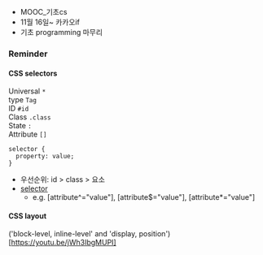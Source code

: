 - MOOC_기초cs
- 11월 16일~ 카카오if
- 기초 programming 마무리

### Reminder
#### CSS selectors   
Universal ```*```   
type ```Tag```    
ID ```#id```    
Class ```.class```    
State ```:```   
Attribute ```[]```    
```
selector {
  property: value;
}
```
- 우선순위: id > class > 요소
- [selector](https://flukeout.github.io/)    
  - e.g. [attribute^="value"], [attribute$="value"], [attribute*="value"]

#### CSS layout
('block-level, inline-level' and 'display, position')[https://youtu.be/jWh3IbgMUPI]
  
